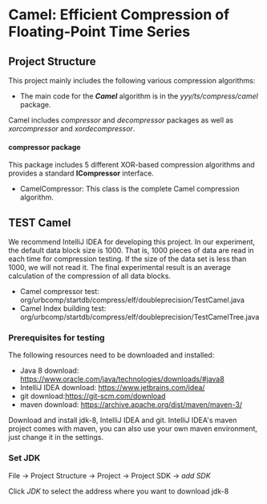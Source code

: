# Camel: Efficient Compression of Floating-Point Time Series

## Project Structure

This project mainly includes the following various compression algorithms:

- The main code for the ***Camel*** algorithm is in the *yyy/ts/compress/camel* package.

Camel includes *compressor* and *decompressor* packages as well as *xorcompressor* and *xordecompressor*.

#### compressor package

This package includes 5 different XOR-based compression algorithms and provides a standard **ICompressor** interface. 

- CamelCompressor: This class is the complete Camel compression algorithm.


## TEST Camel

We recommend IntelliJ IDEA for developing this project. In our experiment, the default data block size is 1000. That is, 1000
pieces of data are read in each time for compression testing. If the size of the data set is less than 1000, we will not read it. The final experimental result is an average calculation of the compression of all data blocks.

- Camel compressor test: org/urbcomp/startdb/compress/elf/doubleprecision/TestCamel.java
- Camel Index building test: org/urbcomp/startdb/compress/elf/doubleprecision/TestCamelTree.java

### Prerequisites for testing

The following resources need to be downloaded and installed:

- Java 8 download: https://www.oracle.com/java/technologies/downloads/#java8
- IntelliJ IDEA download: https://www.jetbrains.com/idea/
- git download:https://git-scm.com/download
- maven download: https://archive.apache.org/dist/maven/maven-3/

Download and install jdk-8, IntelliJ IDEA and git. IntelliJ IDEA's maven project comes with maven, you can also use your
own maven environment, just change it in the settings.


### Set JDK

File -> Project Structure -> Project -> Project SDK -> *add SDK*

Click *JDK* to select the address where you want to download jdk-8



